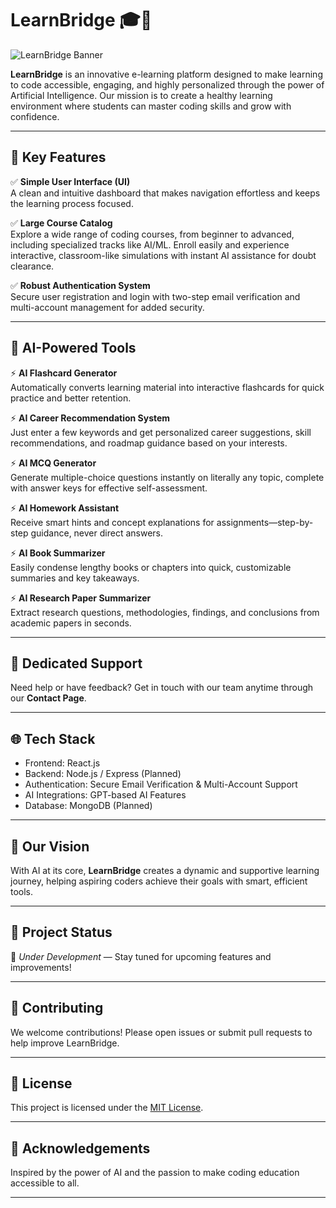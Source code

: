 # LearnBridge 🎓🚀
![LearnBridge Banner](https://github.com/user-attachments/assets/c63404b4-13fd-433b-bafa-29d5ca443cf2)


**LearnBridge** is an innovative e-learning platform designed to make learning to code accessible, engaging, and highly personalized through the power of Artificial Intelligence. Our mission is to create a healthy learning environment where students can master coding skills and grow with confidence.

---

## 🌟 Key Features

✅ **Simple User Interface (UI)**  
A clean and intuitive dashboard that makes navigation effortless and keeps the learning process focused.

✅ **Large Course Catalog**  
Explore a wide range of coding courses, from beginner to advanced, including specialized tracks like AI/ML. Enroll easily and experience interactive, classroom-like simulations with instant AI assistance for doubt clearance.

✅ **Robust Authentication System**  
Secure user registration and login with two-step email verification and multi-account management for added security.

---

## 🤖 AI-Powered Tools

⚡ **AI Flashcard Generator**  
Automatically converts learning material into interactive flashcards for quick practice and better retention.

⚡ **AI Career Recommendation System**  
Just enter a few keywords and get personalized career suggestions, skill recommendations, and roadmap guidance based on your interests.

⚡ **AI MCQ Generator**  
Generate multiple-choice questions instantly on literally any topic, complete with answer keys for effective self-assessment.

⚡ **AI Homework Assistant**  
Receive smart hints and concept explanations for assignments—step-by-step guidance, never direct answers.

⚡ **AI Book Summarizer**  
Easily condense lengthy books or chapters into quick, customizable summaries and key takeaways.

⚡ **AI Research Paper Summarizer**  
Extract research questions, methodologies, findings, and conclusions from academic papers in seconds.

---

## 💬 Dedicated Support

Need help or have feedback? Get in touch with our team anytime through our **Contact Page**.

---

## 🌐 Tech Stack

- Frontend: React.js  
- Backend: Node.js / Express (Planned)  
- Authentication: Secure Email Verification & Multi-Account Support  
- AI Integrations: GPT-based AI Features  
- Database: MongoDB (Planned)  

---

## 🎯 Our Vision

With AI at its core, **LearnBridge** creates a dynamic and supportive learning journey, helping aspiring coders achieve their goals with smart, efficient tools.

---

## 📂 Project Status

🚧 *Under Development* — Stay tuned for upcoming features and improvements!

---

## 🤝 Contributing

We welcome contributions! Please open issues or submit pull requests to help improve LearnBridge.

---

## 📄 License

This project is licensed under the [MIT License](LICENSE).

---

## 🙌 Acknowledgements

Inspired by the power of AI and the passion to make coding education accessible to all.

---

